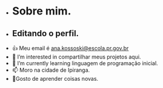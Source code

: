 -  # Sobre mim.
-  ## Editando o perfil.
- :+1: Meu email é ana.kossoski@escola.pr.gov.br
- 👀 I’m interested in  compartilhar meus projetos aqui.
- 🌱 I’m currently learning linguagem de programação inicial.
- 📫 Moro na cidade de Ipiranga.
- 🌟Gosto de aprender coisas novas.

<!---
Ana-PK/Ana-PK is a ✨ special ✨ repository because its `README.md` (this file) appears on your GitHub profile.
You can click the Preview link to take a look at your changes.
--->
